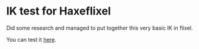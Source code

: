 # IK test for Haxeflixel
Did some research and managed to put together this very basic IK in flixel.

You can test it [here](http://hxiktest.surge.sh/).